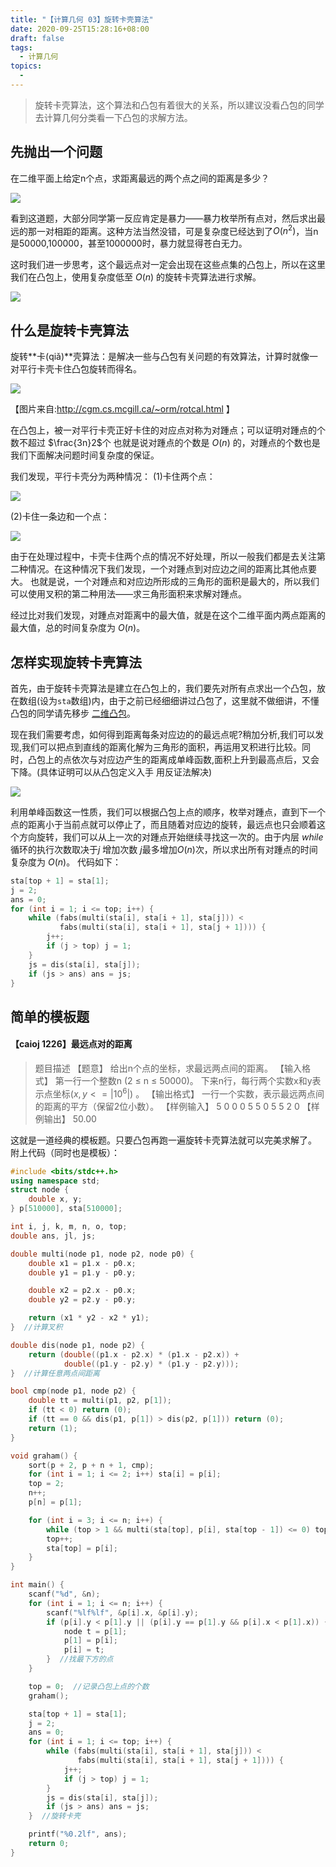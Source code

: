 ```yaml
---
title: "【计算几何 03】旋转卡壳算法"
date: 2020-09-25T15:28:16+08:00
draft: false
tags:
  - 计算几何
topics:
  - 
---
```


> 旋转卡壳算法，这个算法和凸包有着很大的关系，所以建议没看凸包的同学去计算几何分类看一下凸包的求解方法。

## 先抛出一个问题

在二维平面上给定n个点，求距离最远的两个点之间的距离是多少？

![](https://gitee.com//riotian/blogimage/raw/master/img/20201008123653.png)

看到这道题，大部分同学第一反应肯定是暴力——暴力枚举所有点对，然后求出最远的那一对相距的距离。这种方法当然没错，可是复杂度已经达到了$O(n^2)$，当n是50000,100000，甚至1000000时，暴力就显得苍白无力。

这时我们进一步思考，这个最远点对一定会出现在这些点集的凸包上，所以在这里我们在凸包上，使用复杂度低至 $O(n)$ 的旋转卡壳算法进行求解。

![](https://gitee.com//riotian/blogimage/raw/master/img/20201008123712.png)

## 什么是旋转卡壳算法

旋转**卡(qiǎ)**壳算法：是解决一些与凸包有关问题的有效算法，计算时就像一对平行卡壳卡住凸包旋转而得名。

![](https://gitee.com//riotian/blogimage/raw/master/img/20201008123730.gif)

【图片来自:http://cgm.cs.mcgill.ca/~orm/rotcal.html 】

在凸包上，被一对平行卡壳正好卡住的对应点对称为对踵点；可以证明对踵点的个数不超过 $\frac{3n}2$个 也就是说对踵点的个数是 $O(n)$ 的，对踵点的个数也是我们下面解决问题时间复杂度的保证。

我们发现，平行卡壳分为两种情况：
(1)卡住两个点：

![](https://gitee.com//riotian/blogimage/raw/master/img/20201008123749.png)

(2)卡住一条边和一个点：

![](https://gitee.com//riotian/blogimage/raw/master/img/20201008123814.png)

由于在处理过程中，卡壳卡住两个点的情况不好处理，所以一般我们都是去关注第二种情况。在这种情况下我们发现，一个对踵点到对应边之间的距离比其他点要大。
也就是说，一个对踵点和对应边所形成的三角形的面积是最大的，所以我们可以使用叉积的第二种用法——求三角形面积来求解对踵点。

经过比对我们发现，对踵点对距离中的最大值，就是在这个二维平面内两点距离的最大值，总的时间复杂度为 $O(n)$。

## 怎样实现旋转卡壳算法

首先，由于旋转卡壳算法是建立在凸包上的，我们要先对所有点求出一个凸包，放在数组(设为`sta`数组)内，由于之前已经细细讲过凸包了，这里就不做细讲，不懂凸包的同学请先移步 [二维凸包](https://www.cnblogs.com/RioTian/p/13714244.html)。

现在我们需要考虑，如何得到距离每条对应边的的最远点呢?稍加分析,我们可以发现,我们可以把点到直线的距离化解为三角形的面积，再运用叉积进行比较。同时，凸包上的点依次与对应边产生的距离成单峰函数,面积上升到最高点后，又会下降。(具体证明可以从凸包定义入手 用反证法解决)

![](https://cdn.jsdelivr.net/gh/Kanna-jiahe/blogimage/img/20201023152848.png)

利用单峰函数这一性质，我们可以根据凸包上点的顺序，枚举对踵点，直到下一个点的距离小于当前点就可以停止了，而且随着对应边的旋转，最远点也只会顺着这个方向旋转，我们可以从上一次的对踵点开始继续寻找这一次的。由于内层 $while$ 循环的执行次数取决于$j$ 增加次数 $j$最多增加$O(n)$次，所以求出所有对踵点的时间复杂度为 $O(n)$。
代码如下：

```cpp
sta[top + 1] = sta[1];
j = 2;
ans = 0;
for (int i = 1; i <= top; i++) {
    while (fabs(multi(sta[i], sta[i + 1], sta[j])) <
           fabs(multi(sta[i], sta[i + 1], sta[j + 1]))) {
        j++;
        if (j > top) j = 1;
    }
    js = dis(sta[i], sta[j]);
    if (js > ans) ans = js;
}
```

## 简单的模板题

#### 【caioj 1226】最远点对的距离

> 题目描述
> 【题意】
> 给出n个点的坐标，求最远两点间的距离。
> 【输入格式】
> 第一行一个整数n (2 ≤ n ≤ 50000)。
> 下来n行，每行两个实数x和y表示点坐标$(x ,y<=|10^6|)$ 。
> 【输出格式】
> 一行一个实数，表示最远两点间的距离的平方（保留2位小数）。
> 【样例输入】
> 5
> 0 0
> 0 5
> 5 0
> 5 5
> 2 0
> 【样例输出】
> 50.00

这就是一道经典的模板题。只要凸包再跑一遍旋转卡壳算法就可以完美求解了。
附上代码（同时也是模板）：

```cpp
#include <bits/stdc++.h>
using namespace std;
struct node {
    double x, y;
} p[510000], sta[510000];

int i, j, k, m, n, o, top;
double ans, jl, js;

double multi(node p1, node p2, node p0) {
    double x1 = p1.x - p0.x;
    double y1 = p1.y - p0.y;

    double x2 = p2.x - p0.x;
    double y2 = p2.y - p0.y;

    return (x1 * y2 - x2 * y1);
}  //计算叉积

double dis(node p1, node p2) {
    return (double((p1.x - p2.x) * (p1.x - p2.x)) +
            double((p1.y - p2.y) * (p1.y - p2.y)));
}  //计算任意两点间距离

bool cmp(node p1, node p2) {
    double tt = multi(p1, p2, p[1]);
    if (tt < 0) return (0);
    if (tt == 0 && dis(p1, p[1]) > dis(p2, p[1])) return (0);
    return (1);
}

void graham() {
    sort(p + 2, p + n + 1, cmp);
    for (int i = 1; i <= 2; i++) sta[i] = p[i];
    top = 2;
    n++;
    p[n] = p[1];

    for (int i = 3; i <= n; i++) {
        while (top > 1 && multi(sta[top], p[i], sta[top - 1]) <= 0) top--;
        top++;
        sta[top] = p[i];
    }
}

int main() {
    scanf("%d", &n);
    for (int i = 1; i <= n; i++) {
        scanf("%lf%lf", &p[i].x, &p[i].y);
        if (p[i].y < p[1].y || (p[i].y == p[1].y && p[i].x < p[1].x)) {
            node t = p[1];
            p[1] = p[i];
            p[i] = t;
        }  //找最下方的点
    }

    top = 0;  //记录凸包上点的个数
    graham();

    sta[top + 1] = sta[1];
    j = 2;
    ans = 0;
    for (int i = 1; i <= top; i++) {
        while (fabs(multi(sta[i], sta[i + 1], sta[j])) <
               fabs(multi(sta[i], sta[i + 1], sta[j + 1]))) {
            j++;
            if (j > top) j = 1;
        }
        js = dis(sta[i], sta[j]);
        if (js > ans) ans = js;
    }  //旋转卡壳

    printf("%0.2lf", ans);
    return 0;
}
```